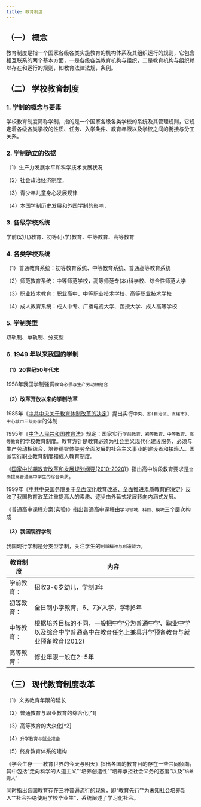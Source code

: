 ```yaml
---
title: 教育制度
---
```


## （一） 概念

教育制度是指一个国家各级各类实施教育的机构体系及其组织运行的规则，它包含相互联系的两个基本方面，一是各级各类教育机构与组织，二是教育机构与组织赖以存在和运行的规则，如教育法律法规，条例。

## （二） 学校教育制度

### 1. 学制的概念与要素

学校教育制度简称学制，指的是一个国家各级各类学校的系统及其管理规则，它规定着各级各类学校的性质、任务、入学条件、教育年限以及学校之间的衔接与分工关系。

### 2. 学制确立的依据

（1）生产力发展水平和科学技术发展状况

（2）社会政治经济制度，

（3）青少年儿童身心发展规律

（4）本国学制历史发展和外国学制的影响，

### 3. 各级学校系统

学前(幼儿)教育、初等(小学)教育、中等教育、高等教育

### 4. 各类学校系统

（1）普通教育系统：初等教育系统、中等教育系统、普通高等教育系统

（2）师范教育系统：中等师范学校，高等师范专(本)科学校、综合性师范大学

（3）职业技术教育：职业高中、中等职业技术学校、高等职业技术学校

（4）成人教育系统：成人中专、广播电视大学、函授大学、成人高等学校

### 5. 学制类型

双轨制、单轨制、分支型

### 6. 1949 年以来我国的学制

#### （1）20世纪50年代末

1958年我国学制强调`教育必须与生产劳动相结合`

#### （2）改革开放以来的学制改革

1985年《[中共中央关于教育体制改革的决定](http://jyt.hunan.gov.cn/sjyt/xxgk/zcfg/flfg/201702/t20170214_3989928.html)》提出实行`中央、省(自治区、直辖市)、中心城市三级办学`的体制

1995年《[中华人民共和国教育法](http://www.gov.cn/banshi/2005-05/25/content_918.htm)》规定：国家实行`学前教育、初等教育、中等教育、高等教育`的学校教育制度。教育方针是教育必须为社会主义现代化建设服务，必须与生产劳动相结合，培养德智体美劳全面发展的社会主义事业的建设者和接班人。国家实行职业教育制度和成人教育制度。

《[国家中长期教育改革和发展规划纲要(2010-2020)](http://old.moe.gov.cn/publicfiles/business/htmlfiles/moe/info_list/201407/xxgk_171904.html)》指出高中阶段教育要求是`全面提高普通高中学生的综合素质`。

1999年《[中共中央国务院关于全面深化教育改革、全面推进素质教育的决定](http://old.moe.gov.cn/publicfiles/business/htmlfiles/moe/moe_177/200407/2478.html)》反映了我国教育改革注重提高人的素质、逐步由外延式发展转向内涵式发展。

《普通高中课程方案(实验)》指出普通高中课程由`学习领域、科目、模块`三个层次构成

#### （3）我国现行学制

我国现行学制是分支型学制，关注学生的`创新精神与创造能力`。

| 教育制度   | 内容                                                         |
| ---------- | ------------------------------------------------------------ |
| 学前教育： | 招收3-6岁幼儿，学制3年                                       |
| 初等教育： | 全日制小学教育，6、7岁入学，学制6年                          |
| 中等教育： | 根据培养目标的不同，一般把中学分为普通中学、职业中学以及综合中学普通高中在教育任务上兼具升学预备教育与就业预备教育(2012) |
| 高等教育： | 修业年限一般在2-5年                                          |

## （三） 现代教育制度改革

（1）义务教育年限的延长

（2）普通教育与职业教育的综合化[^1]

（3）高等教育的大众化[^2]

（4）`升学教育与就业准备`

（5）终身教育体系的建构

《学会生存——教育世界的今天与明天》指出各国的教育目的存在一些共同倾向，其中包括“走向科学的人道主义”“培养创造性”“培养承担社会义务的态度”以及“`培养完人`”

同时指出各国教育存在三种普遍流行的现象，即“教育先行”“为未知社会培养新人”“社会拒绝使用学校毕业生”，系统阐述了学习化社会。
